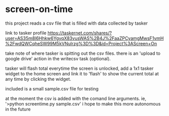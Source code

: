 # screen-on-time

this project reads a csv file that is filled with data collected by tasker 

link to tasker profile https://taskernet.com/shares/?user=AS35m8l6Hhkw6YgyqX83vusWAS%2B4J%2FaaZPCyamgMwsF1vmH%2FwdQWCqheSW99M5kVNulrzg%3D%3D&id=Project%3AScreen+On

take note of where tasker is spitting out the csv files. there is an 'upload to google drive' action in the writecsv task (optional).

tasker will flash total everytime the screen is unlocked, add a  1x1 tasker widget to the home screen and link it to 'flash' to show the current total at any time by clicking the widget.

included is a small sample.csv file for testing

at the moment the csv is added with the comand line arguments. ie, '>python screentime.py sample.csv' 
i hope to make this more autonomous in the future
